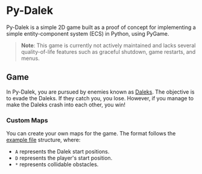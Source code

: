 # Py-Dalek
Py-Dalek is a simple 2D game built as a proof of concept for implementing a simple entity-component system (ECS) in Python, using PyGame.

> **Note**: This game is currently not actively maintained and lacks several quality-of-life features such as graceful shutdown, game restarts, and menus.

## Game
In Py-Dalek, you are pursued by enemies known as [Daleks](https://en.wikipedia.org/wiki/Dalek). The objective is to evade the Daleks. If they catch you, you lose. However, if you manage to make the Daleks crash into each other, you win!

### Custom Maps
You can create your own maps for the game. The format follows the [example file](https://github.com/hernadi117/py-dalek/blob/main/map.txt) structure, where:
- `A` represents the Dalek start positions.
- `D` represents the player's start position.
- `*` represents collidable obstacles.
